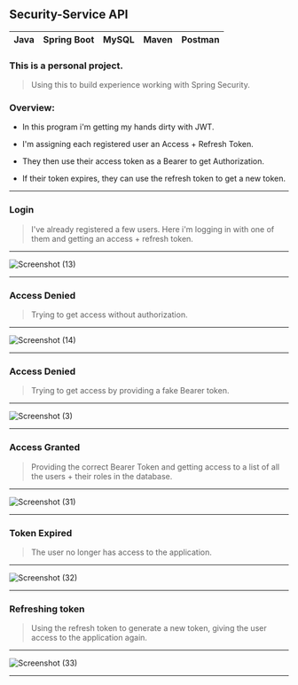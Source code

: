 ## Security-Service API

|Java|Spring Boot|MySQL|Maven|Postman|
|---|---|---|---|---|

### This is a personal project.
> Using this to build experience working with Spring Security.

### Overview:

- In this program i'm getting my hands dirty with JWT.
- I'm assigning each registered user an Access + Refresh Token.
 
- They then use their access token as a Bearer to get Authorization.
- If their token expires, they can use the refresh token to get a new token.

---

### Login
> I've already registered a few users. Here i'm logging in with one of them and getting an access + refresh token.

---

![Screenshot (13)](https://user-images.githubusercontent.com/81378094/139023469-acc19afb-e7a3-4034-a60c-799a0c8ffd89.png)

---

### Access Denied
> Trying to get access without authorization.

---

![Screenshot (14)](https://user-images.githubusercontent.com/81378094/139024055-ec77981f-9864-4ff7-838c-e4ed397db33a.png)

---

### Access Denied
> Trying to get access by providing a fake Bearer token.

---

![Screenshot (3)](https://user-images.githubusercontent.com/81378094/139024428-023fc3d5-bf8a-4feb-a6b8-429f180f72b8.png)

---

### Access Granted
> Providing the correct Bearer Token and getting access to a list of all the users + their roles in the database.

---

![Screenshot (31)](https://user-images.githubusercontent.com/81378094/139025390-f239282c-257a-4bd7-b504-f2bd0787652e.png)

---

### Token Expired
> The user no longer has access to the application.

---

![Screenshot (32)](https://user-images.githubusercontent.com/81378094/139026442-6a852b77-0115-4614-acee-500e0f391a12.png)

---

### Refreshing token
> Using the refresh token to generate a new token, giving the user access to the application again.

---

![Screenshot (33)](https://user-images.githubusercontent.com/81378094/139026890-df1552e4-75ea-4b8e-ba56-cd56da55c90f.png)

---
